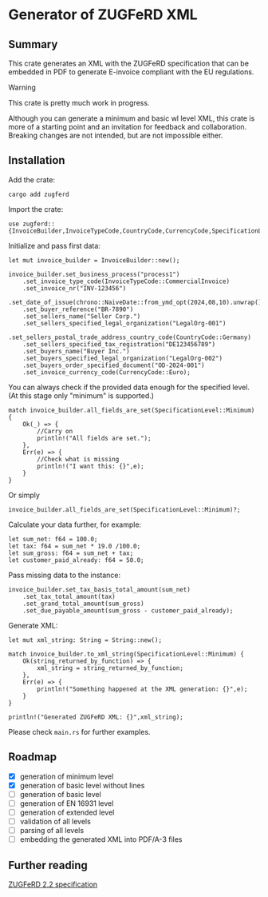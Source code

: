 # Generator of ZUGFeRD XML
## Summary
This crate generates an XML with the ZUGFeRD specification that can be embedded in PDF to generate E-invoice compliant with the EU regulations.

> [!WARNING]
> This crate is pretty much work in progress.

Although you can generate a minimum and basic wl level XML, this crate is more of a starting point and an invitation for feedback and collaboration. Breaking changes are not intended, but are not impossible either.

## Installation
Add the crate:
~~~
cargo add zugferd
~~~
Import the crate:
~~~
use zugferd::{InvoiceBuilder,InvoiceTypeCode,CountryCode,CurrencyCode,SpecificationLevel};
~~~
Initialize and pass first data:
~~~
let mut invoice_builder = InvoiceBuilder::new();

invoice_builder.set_business_process("process1")
    .set_invoice_type_code(InvoiceTypeCode::CommercialInvoice)
    .set_invoice_nr("INV-123456")
    .set_date_of_issue(chrono::NaiveDate::from_ymd_opt(2024,08,10).unwrap())
    .set_buyer_reference("BR-7890")
    .set_sellers_name("Seller Corp.")
    .set_sellers_specified_legal_organization("LegalOrg-001")
    .set_sellers_postal_trade_address_country_code(CountryCode::Germany)
    .set_sellers_specified_tax_registration("DE123456789")
    .set_buyers_name("Buyer Inc.")
    .set_buyers_specified_legal_organization("LegalOrg-002")
    .set_buyers_order_specified_document("OD-2024-001")
    .set_invoice_currency_code(CurrencyCode::Euro);
~~~
You can always check if the provided data enough for the specified level. (At this stage only "minimum" is supported.)
~~~
match invoice_builder.all_fields_are_set(SpecificationLevel::Minimum) {
    Ok(_) => {
        //Carry on
        println!("All fields are set.");
    },
    Err(e) => {
        //Check what is missing
        println!("I want this: {}",e);
    }
}
~~~
Or simply
~~~
invoice_builder.all_fields_are_set(SpecificationLevel::Minimum)?;
~~~
Calculate your data further, for example:
~~~
let sum_net: f64 = 100.0;
let tax: f64 = sum_net * 19.0 /100.0;
let sum_gross: f64 = sum_net + tax;
let customer_paid_already: f64 = 50.0;
~~~
Pass missing data to the instance:
~~~    
invoice_builder.set_tax_basis_total_amount(sum_net)
    .set_tax_total_amount(tax)
    .set_grand_total_amount(sum_gross)
    .set_due_payable_amount(sum_gross - customer_paid_already);
~~~
Generate XML:
~~~
let mut xml_string: String = String::new();

match invoice_builder.to_xml_string(SpecificationLevel::Minimum) {
    Ok(string_returned_by_function) => {
        xml_string = string_returned_by_function;
    },
    Err(e) => {
        println!("Something happened at the XML generation: {}",e);
    }
}

println!("Generated ZUGFeRD XML: {}",xml_string);
~~~
Please check `main.rs` for further examples.
## Roadmap
- [x] generation of minimum level
- [x] generation of basic level without lines
- [ ] generation of basic level
- [ ] generation of EN 16931 level
- [ ] generation of extended level
- [ ] validation of all levels
- [ ] parsing of all levels
- [ ] embedding the generated XML into PDF/A-3 files
## Further reading

[ZUGFeRD 2.2 specification](https://www.ferd-net.de/standards/zugferd-2.2/index.html)
